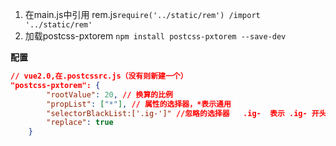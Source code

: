 1. 在main.js中引用 rem.js`require('../static/rem') /import '../static/rem'`
2. 加载postcss-pxtorem  `npm install postcss-pxtorem --save-dev`

**配置**

```json
// vue2.0,在.postcssrc.js（没有则新建一个）
"postcss-pxtorem": {
        "rootValue": 20, // 换算的比例
        "propList": ["*"], // 属性的选择器，*表示通用
    	"selectorBlackList:['.ig-']" //忽略的选择器   .ig-  表示 .ig- 开头的都不会转换
    	"replace": true
    }

```

